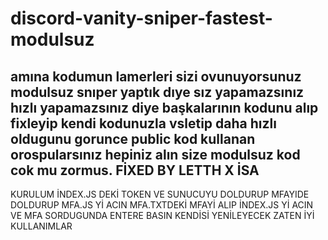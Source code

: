 # discord-vanity-sniper-fastest-modulsuz
amına kodumun lamerleri sizi ovunuyorsunuz modulsuz snıper yaptık dıye sız yapamazsınız hızlı yapamazsınız diye başkalarının kodunu alıp fixleyip kendi kodunuzla vsletip daha hızlı oldugunu gorunce public kod kullanan orospularsınız hepiniz alın size modulsuz kod cok mu zormus. FİXED BY LETTH X İSA
-----------------------------------------
KURULUM
İNDEX.JS DEKİ TOKEN VE SUNUCUYU DOLDURUP MFAYIDE DOLDURUP MFA.JS Yİ ACIN MFA.TXTDEKİ MFAYİ ALIP İNDEX.JS Yİ ACIN VE MFA SORDUGUNDA ENTERE BASIN KENDİSİ YENİLEYECEK ZATEN İYİ KULLANIMLAR
